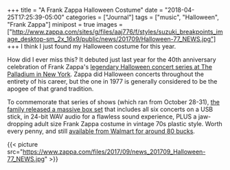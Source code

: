 +++
title = "A Frank Zappa Halloween Costume"
date = "2018-04-25T17:25:39-05:00"
categories = ["Journal"]
tags = ["music", "Halloween", "Frank Zappa"]
minipost = true
images = ["http://www.zappa.com/sites/g/files/aaj776/f/styles/suzuki_breakpoints_image_desktop-sm_2x_16x9/public/news/201709/Halloween-77_NEWS.jpg"]
+++
I think I just found my Halloween costume for this year.

How did I ever miss this? It debuted just last year for the 40th anniversary celebration of Frank Zappa's [legendary Halloween concert series at The Palladium in New York](https://www.youtube.com/watch?v=DxIYPq0PsCw). Zappa did Halloween concerts throughout the entirety of his career, but the one in 1977 is generally considered to be the apogee of that grand tradition. 

To commemorate that series of shows (which ran from October 28-31), [the family released a massive box set](http://www.zappa.com/news/halloween-77-box-set-celebrates-historic-concert-runs-40th-anniversary-october-20) that includes all six concerts on a USB stick, in 24-bit WAV audio for a flawless sound experience, PLUS a jaw-dropping adult size Frank Zappa costume in vintage 70s plastic style. Worth every penny, and still [available from Walmart for around 80 bucks](https://www.walmart.com/ip/Halloween-77-Limited-Edition/389476830?wmlspartner=wlpa&selectedSellerId=4115&adid=22222222227123273768&wl0=&wl1=g&wl2=c&wl3=234249714372&wl4=pla-385955699003&wl5=9026811&wl6=&wl7=&wl8=&wl9=pla&wl10=115794308&wl11=online&wl12=389476830&wl13=&veh=sem). 

{{< picture src="https://www.zappa.com/files/2017/09/news_201709_Halloween-77_NEWS.jpg" >}}
